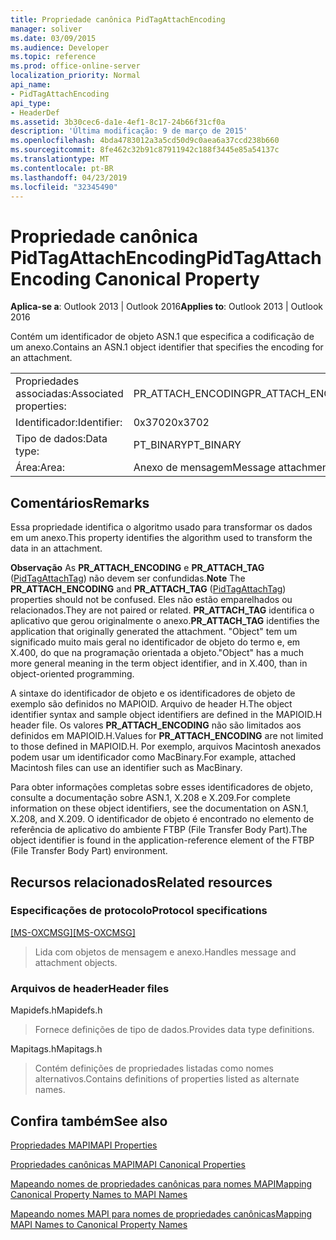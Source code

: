 ```yaml
---
title: Propriedade canônica PidTagAttachEncoding
manager: soliver
ms.date: 03/09/2015
ms.audience: Developer
ms.topic: reference
ms.prod: office-online-server
localization_priority: Normal
api_name:
- PidTagAttachEncoding
api_type:
- HeaderDef
ms.assetid: 3b30cec6-da1e-4ef1-8c17-24b66f31cf0a
description: 'Última modificação: 9 de março de 2015'
ms.openlocfilehash: 4bda4783012a3a5cd50d9c0aea6a37ccd238b660
ms.sourcegitcommit: 8fe462c32b91c87911942c188f3445e85a54137c
ms.translationtype: MT
ms.contentlocale: pt-BR
ms.lasthandoff: 04/23/2019
ms.locfileid: "32345490"
---
```

# <a name="pidtagattachencoding-canonical-property"></a><span data-ttu-id="6cc02-103">Propriedade canônica PidTagAttachEncoding</span><span class="sxs-lookup"><span data-stu-id="6cc02-103">PidTagAttachEncoding Canonical Property</span></span>

  
  
<span data-ttu-id="6cc02-104">**Aplica-se a**: Outlook 2013 | Outlook 2016</span><span class="sxs-lookup"><span data-stu-id="6cc02-104">**Applies to**: Outlook 2013 | Outlook 2016</span></span> 
  
<span data-ttu-id="6cc02-105">Contém um identificador de objeto ASN.1 que especifica a codificação de um anexo.</span><span class="sxs-lookup"><span data-stu-id="6cc02-105">Contains an ASN.1 object identifier that specifies the encoding for an attachment.</span></span> 
  
|||
|:-----|:-----|
|<span data-ttu-id="6cc02-106">Propriedades associadas:</span><span class="sxs-lookup"><span data-stu-id="6cc02-106">Associated properties:</span></span>  <br/> |<span data-ttu-id="6cc02-107">PR_ATTACH_ENCODING</span><span class="sxs-lookup"><span data-stu-id="6cc02-107">PR_ATTACH_ENCODING</span></span>  <br/> |
|<span data-ttu-id="6cc02-108">Identificador:</span><span class="sxs-lookup"><span data-stu-id="6cc02-108">Identifier:</span></span>  <br/> |<span data-ttu-id="6cc02-109">0x3702</span><span class="sxs-lookup"><span data-stu-id="6cc02-109">0x3702</span></span>  <br/> |
|<span data-ttu-id="6cc02-110">Tipo de dados:</span><span class="sxs-lookup"><span data-stu-id="6cc02-110">Data type:</span></span>  <br/> |<span data-ttu-id="6cc02-111">PT_BINARY</span><span class="sxs-lookup"><span data-stu-id="6cc02-111">PT_BINARY</span></span>  <br/> |
|<span data-ttu-id="6cc02-112">Área:</span><span class="sxs-lookup"><span data-stu-id="6cc02-112">Area:</span></span>  <br/> |<span data-ttu-id="6cc02-113">Anexo de mensagem</span><span class="sxs-lookup"><span data-stu-id="6cc02-113">Message attachment</span></span>  <br/> |
   
## <a name="remarks"></a><span data-ttu-id="6cc02-114">Comentários</span><span class="sxs-lookup"><span data-stu-id="6cc02-114">Remarks</span></span>

<span data-ttu-id="6cc02-115">Essa propriedade identifica o algoritmo usado para transformar os dados em um anexo.</span><span class="sxs-lookup"><span data-stu-id="6cc02-115">This property identifies the algorithm used to transform the data in an attachment.</span></span>
  
 <span data-ttu-id="6cc02-116">**Observação** As **PR_ATTACH_ENCODING** e **PR_ATTACH_TAG** ([PidTagAttachTag](pidtagattachtag-canonical-property.md)) não devem ser confundidas.</span><span class="sxs-lookup"><span data-stu-id="6cc02-116">**Note** The **PR_ATTACH_ENCODING** and **PR_ATTACH_TAG** ([PidTagAttachTag](pidtagattachtag-canonical-property.md)) properties should not be confused.</span></span> <span data-ttu-id="6cc02-117">Eles não estão emparelhados ou relacionados.</span><span class="sxs-lookup"><span data-stu-id="6cc02-117">They are not paired or related.</span></span> <span data-ttu-id="6cc02-118">**PR_ATTACH_TAG** identifica o aplicativo que gerou originalmente o anexo.</span><span class="sxs-lookup"><span data-stu-id="6cc02-118">**PR_ATTACH_TAG** identifies the application that originally generated the attachment.</span></span> <span data-ttu-id="6cc02-119">"Object" tem um significado muito mais geral no identificador de objeto do termo e, em X.400, do que na programação orientada a objeto.</span><span class="sxs-lookup"><span data-stu-id="6cc02-119">"Object" has a much more general meaning in the term object identifier, and in X.400, than in object-oriented programming.</span></span> 
  
<span data-ttu-id="6cc02-120">A sintaxe do identificador de objeto e os identificadores de objeto de exemplo são definidos no MAPIOID. Arquivo de header H.</span><span class="sxs-lookup"><span data-stu-id="6cc02-120">The object identifier syntax and sample object identifiers are defined in the MAPIOID.H header file.</span></span> <span data-ttu-id="6cc02-121">Os valores **PR_ATTACH_ENCODING** não são limitados aos definidos em MAPIOID.H.</span><span class="sxs-lookup"><span data-stu-id="6cc02-121">Values for **PR_ATTACH_ENCODING** are not limited to those defined in MAPIOID.H.</span></span> <span data-ttu-id="6cc02-122">Por exemplo, arquivos Macintosh anexados podem usar um identificador como MacBinary.</span><span class="sxs-lookup"><span data-stu-id="6cc02-122">For example, attached Macintosh files can use an identifier such as MacBinary.</span></span> 
  
<span data-ttu-id="6cc02-123">Para obter informações completas sobre esses identificadores de objeto, consulte a documentação sobre ASN.1, X.208 e X.209.</span><span class="sxs-lookup"><span data-stu-id="6cc02-123">For complete information on these object identifiers, see the documentation on ASN.1, X.208, and X.209.</span></span> <span data-ttu-id="6cc02-124">O identificador de objeto é encontrado no elemento de referência de aplicativo do ambiente FTBP (File Transfer Body Part).</span><span class="sxs-lookup"><span data-stu-id="6cc02-124">The object identifier is found in the application-reference element of the FTBP (File Transfer Body Part) environment.</span></span> 
  
## <a name="related-resources"></a><span data-ttu-id="6cc02-125">Recursos relacionados</span><span class="sxs-lookup"><span data-stu-id="6cc02-125">Related resources</span></span>

### <a name="protocol-specifications"></a><span data-ttu-id="6cc02-126">Especificações de protocolo</span><span class="sxs-lookup"><span data-stu-id="6cc02-126">Protocol specifications</span></span>

<span data-ttu-id="6cc02-127">[[MS-OXCMSG]](https://msdn.microsoft.com/library/7fd7ec40-deec-4c06-9493-1bc06b349682%28Office.15%29.aspx)</span><span class="sxs-lookup"><span data-stu-id="6cc02-127">[[MS-OXCMSG]](https://msdn.microsoft.com/library/7fd7ec40-deec-4c06-9493-1bc06b349682%28Office.15%29.aspx)</span></span>
  
> <span data-ttu-id="6cc02-128">Lida com objetos de mensagem e anexo.</span><span class="sxs-lookup"><span data-stu-id="6cc02-128">Handles message and attachment objects.</span></span>
    
### <a name="header-files"></a><span data-ttu-id="6cc02-129">Arquivos de header</span><span class="sxs-lookup"><span data-stu-id="6cc02-129">Header files</span></span>

<span data-ttu-id="6cc02-130">Mapidefs.h</span><span class="sxs-lookup"><span data-stu-id="6cc02-130">Mapidefs.h</span></span>
  
> <span data-ttu-id="6cc02-131">Fornece definições de tipo de dados.</span><span class="sxs-lookup"><span data-stu-id="6cc02-131">Provides data type definitions.</span></span>
    
<span data-ttu-id="6cc02-132">Mapitags.h</span><span class="sxs-lookup"><span data-stu-id="6cc02-132">Mapitags.h</span></span>
  
> <span data-ttu-id="6cc02-133">Contém definições de propriedades listadas como nomes alternativos.</span><span class="sxs-lookup"><span data-stu-id="6cc02-133">Contains definitions of properties listed as alternate names.</span></span>
    
## <a name="see-also"></a><span data-ttu-id="6cc02-134">Confira também</span><span class="sxs-lookup"><span data-stu-id="6cc02-134">See also</span></span>



[<span data-ttu-id="6cc02-135">Propriedades MAPI</span><span class="sxs-lookup"><span data-stu-id="6cc02-135">MAPI Properties</span></span>](mapi-properties.md)
  
[<span data-ttu-id="6cc02-136">Propriedades canônicas MAPI</span><span class="sxs-lookup"><span data-stu-id="6cc02-136">MAPI Canonical Properties</span></span>](mapi-canonical-properties.md)
  
[<span data-ttu-id="6cc02-137">Mapeando nomes de propriedades canônicas para nomes MAPI</span><span class="sxs-lookup"><span data-stu-id="6cc02-137">Mapping Canonical Property Names to MAPI Names</span></span>](mapping-canonical-property-names-to-mapi-names.md)
  
[<span data-ttu-id="6cc02-138">Mapeando nomes MAPI para nomes de propriedades canônicas</span><span class="sxs-lookup"><span data-stu-id="6cc02-138">Mapping MAPI Names to Canonical Property Names</span></span>](mapping-mapi-names-to-canonical-property-names.md)

